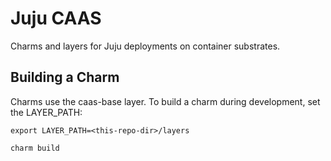 # Juju CAAS

Charms and layers for Juju deployments on container substrates.

## Building a Charm

Charms use the caas-base layer.
To build a charm during development, set the LAYER_PATH:


`export LAYER_PATH=<this-repo-dir>/layers`

`charm build`
